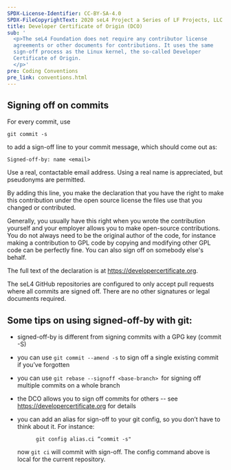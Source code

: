 ```yaml
---
SPDX-License-Identifier: CC-BY-SA-4.0
SPDX-FileCopyrightText: 2020 seL4 Project a Series of LF Projects, LLC.
title: Developer Certificate of Origin (DCO)
sub: '
  <p>The seL4 Foundation does not require any contributor license
  agreements or other documents for contributions. It uses the same
  sign-off process as the Linux kernel, the so-called Developer
  Certificate of Origin.
  </p>'
pre: Coding Conventions
pre_link: conventions.html
---
```


## Signing off on commits

For every commit, use

    git commit -s

to add a sign-off line to your commit message, which should come out as:

    Signed-off-by: name <email>

Use a real, contactable email address. Using a real name is appreciated, but
pseudonyms are permitted.

By adding this line, you make the declaration that you have the right to make
this contribution under the open source license the files use that you changed
or contributed.

Generally, you usually have this right when you wrote the contribution yourself
and your employer allows you to make open-source contributions. You do not
always need to be the original author of the code, for instance making a
contribution to GPL code by copying and modifying other GPL code can be perfectly
fine. You can also sign off on somebody else's behalf.

The full text of the declaration is at <https://developercertificate.org>.

The seL4 GitHub repositories are configured to only accept pull requests
where all commits are signed off. There are no other signatures or legal
documents required.

## Some tips on using signed-off-by with git:

- signed-off-by is different from signing commits with a GPG key (commit -S)
- you can use `git commit --amend -s` to sign off a single existing commit if
  you’ve forgotten
- you can use `git rebase --signoff <base-branch> `for signing off multiple
  commits on a whole branch
- the DCO allows you to sign off commits for others -- see
  <https://developercertificate.org> for details
- you can add an alias for sign-off to your git config, so you don’t have to
  think about it. For instance:

            git config alias.ci “commit -s"

  now `git ci` will commit with sign-off. The config command above is local
  for the current repository.

